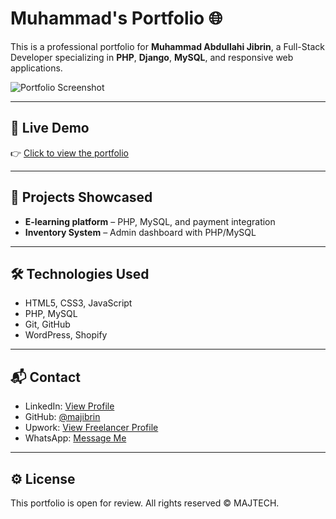# Muhammad's Portfolio 🌐

This is a professional portfolio for **Muhammad Abdullahi Jibrin**, a Full-Stack Developer specializing in **PHP**, **Django**, **MySQL**, and responsive web applications.

![Portfolio Screenshot](https://via.placeholder.com/900x400?text=Portfolio+Preview)

---

## 🚀 Live Demo
👉 [Click to view the portfolio](https://majibrin.github.io/portfolio)

---

## 💼 Projects Showcased

- **E-learning platform** – PHP, MySQL, and payment integration
- **Inventory System** – Admin dashboard with PHP/MySQL

---

## 🛠️ Technologies Used

- HTML5, CSS3, JavaScript
- PHP, MySQL
- Git, GitHub
- WordPress, Shopify

---

## 📬 Contact

- LinkedIn: [View Profile](https://ng.linkedin.com/in/muhammad-abdullahi-jibrin-7a0651321)
- GitHub: [@majibrin](https://github.com/majibrin)
- Upwork: [View Freelancer Profile](https://www.upwork.com/freelancers/~01714adbe72233ac24)
- WhatsApp: [Message Me](https://wa.me/+2347040389877)

---

## ⚙️ License
This portfolio is open for review. All rights reserved © MAJTECH.
